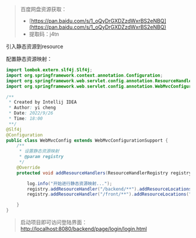 >百度网盘资源获取：
>- [https://pan.baidu.com/s/1_oQyDrGXDZzdWxrBS2eNBQ](https://pan.baidu.com/s/1_oQyDrGXDZzdWxrBS2eNBQ)
>- 提取码：j4tn

引入静态资源到resource

配置静态资源映射：
```java
import lombok.extern.slf4j.Slf4j;
import org.springframework.context.annotation.Configuration;
import org.springframework.web.servlet.config.annotation.ResourceHandlerRegistry;
import org.springframework.web.servlet.config.annotation.WebMvcConfigurationSupport;

/**
 * Created by Intellij IDEA
 * Author: yi cheng
 * Date: 2022/9/26
 * Time: 18:00
 **/
@Slf4j
@Configuration
public class WebMvcConfig extends WebMvcConfigurationSupport {
    /**
     * 设置静态资源映射
     * @param registry
     */
    @Override
    protected void addResourceHandlers(ResourceHandlerRegistry registry) {

        log.info("开始进行静态资源映射...");
        registry.addResourceHandler("/backend/**").addResourceLocations("classpath:/backend/");
        registry.addResourceHandler("/front/**").addResourceLocations("classpath:/front/");

    }
}
```

>启动项目即可访问登陆界面：
>[http://localhost:8080/backend/page/login/login.html](http://localhost:8080/backend/page/login/login.html) 



